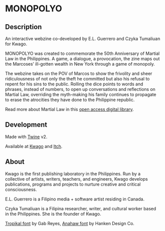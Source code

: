 # MONOPOLYO

## Description

An interactive webzine co-developed by E.L. Guerrero and Czyka Tumaliuan for Kwago.

MONOPOLYO was created to commemorate the 50th Anniversary of Martial Law in the Philippines. A game, a dialogue, a provocation, the zine maps out the Marcoses’ ill-gotten wealth in New York through a game of monopoly. 

The webzine takes on the POV of Marcos to show the frivolity and sheer ridiculousness of not only the theft he committed but also his refusal to repent for his sins to the public. Rolling the dice points to words and phrases, instead of numbers, to open up conversations and reflections on Martial Law, overriding the myth-making his family continues to propagate to erase the atrocities they have done to the Philippine republic.

Read more about Martial Law in this [open access digital library](https://drive.google.com/drive/folders/1o7hlxHGTfoaydq2hyWNi4RQ2oL2ykdk2).


## Development

Made with [Twine](https://twinery.org) v2.

Available at [Kwago](https://isipkwago.org/monopolyozine) and [Itch](https://hellonavi.itch.io/monopolyo).


## About

Kwago is the first publishing laboratory in the Philippines. Run by a collective of artists, writers, teachers, and engineers, Kwago develops publications, programs and projects to nurture creative and critical consciousness.

E.L. Guerrero is a Filipino media + software artist residing in Canada.

Czyka Tumaliuan is a Filipina researcher, writer, and cultural worker based in the Philippines. She is the founder of Kwago.

[Tropikal font](https://www.gabreyes.com/daily-posts/tropikal-typeface) by Gab Reyes, [Anahaw font](https://hanken.gumroad.com/l/Anahaw) by Hanken Design Co.
